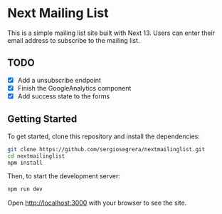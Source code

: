 # Next Mailing List

This is a simple mailing list site built with Next 13. Users can enter their email address to subscribe to the mailing list.

## TODO

- [x] Add a unsubscribe endpoint
- [x] Finish the GoogleAnalytics component
- [x] Add success state to the forms

## Getting Started

To get started, clone this repository and install the dependencies:

```bash
git clone https://github.com/sergiosegrera/nextmailinglist.git
cd nextmailinglist
npm install
```

Then, to start the development server:

```bash
npm run dev
```

Open [http://localhost:3000](http://localhost:3000) with your browser to see the site.
